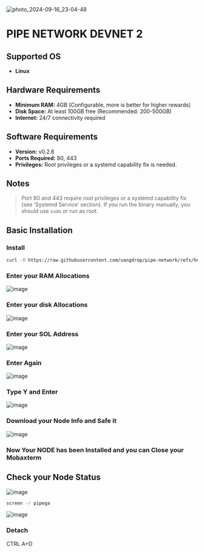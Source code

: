 

![photo_2024-09-16_23-04-48](https://github.com/user-attachments/assets/48e1ceed-c83d-4c20-8709-4cd48e7724d3)

# PIPE NETWORK DEVNET 2



## Supported OS
- **Linux**

## Hardware Requirements
- **Minimum RAM:** 4GB (Configurable, more is better for higher rewards)
- **Disk Space:** At least 100GB free (Recommended: 200-500GB)
- **Internet:** 24/7 connectivity required

## Software Requirements
- **Version:** v0.2.6
- **Ports Required:** 80, 443
- **Privileges:** Root privileges or a systemd capability fix is needed.

## Notes
> Port 80 and 443 require root privileges or a systemd capability fix (see ‘Systemd Service’ section). If you run the binary manually, you should use `sudo` or run as root.

## Basic Installation
### Install
```sh
curl -O https://raw.githubusercontent.com/uangdrop/pipe-network/refs/heads/main/PiPe_GA.sh && chmod +x PiPe_GA.sh && ./PiPe_GA.sh
```
### Enter your RAM Allocations
![image](https://github.com/user-attachments/assets/44a1b2eb-ee6c-4521-a2a3-e005a692a318)

### Enter your disk Allocations
![image](https://github.com/user-attachments/assets/a5d80fb5-fd01-47a6-bac7-3ddcebf1434b)

### Enter your SOL Address
![image](https://github.com/user-attachments/assets/50ec2b1a-07c8-478c-ab64-f4646aa27add)

### Enter Again
![image](https://github.com/user-attachments/assets/bf4f8382-32c0-46bc-91d8-2252b18e83df)

### Type Y and Enter
![image](https://github.com/user-attachments/assets/8a55e223-808e-4390-a34e-c9fb87d1b280)

### Download your Node Info and Safe it
![image](https://github.com/user-attachments/assets/35fbbc10-4577-4ebc-9771-a22f4d99ed19)


### Now Your NODE has been Installed and you can Close your Mobaxterm

## Check your Node Status
![image](https://github.com/user-attachments/assets/b0e11769-8f1d-4944-927d-a0f3efc25b37)
```sh
screen -r pipega
```
![image](https://github.com/user-attachments/assets/309eca7f-9e7c-4f47-a34d-5525037c17f2)


### Detach
CTRL A+D

